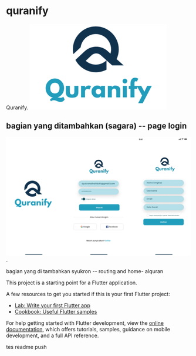 # quranify

Quranify.
![Logo Quranify](assets/images/icon.png)

## bagian yang ditambahkan (sagara) -- page login
![login dan daftar](assets/daftarimage/pagelogin.png).

bagian yang di tambahkan syukron -- routing and home- alquran



This project is a starting point for a Flutter application.

A few resources to get you started if this is your first Flutter project:

- [Lab: Write your first Flutter app](https://docs.flutter.dev/get-started/codelab)
- [Cookbook: Useful Flutter samples](https://docs.flutter.dev/cookbook)

For help getting started with Flutter development, view the
[online documentation](https://docs.flutter.dev/), which offers tutorials,
samples, guidance on mobile development, and a full API reference.

tes readme push